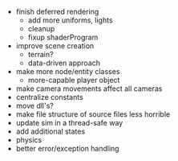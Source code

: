 * finish deferred rendering
	* add more uniforms, lights
	* cleanup
	* fixup shaderProgram
* improve scene creation
	* terrain?
	* data-driven approach
* make more node/entity classes
	* more-capable player object
* make camera movements affect all cameras
* centralize constants
* move dll's?
* make file structure of source files less horrible
* update sim in a thread-safe way
* add additional states
* physics
* better error/exception handling